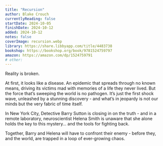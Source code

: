 ```yaml
---
title: "Recursion"
author: Blake Crouch
currentlyReading: false
startDate: 2024-10-05
finishDate: 2024-10-12
added: 2024-10-12
notes: false
coverImage: recursion.webp
library: https://share.libbyapp.com/title/4483738
bookshop: https://bookshop.org/book/9781524759797
amazon: https://amazon.com/dp/1524759791
# other: 
---
```


Reality is broken.  

At first, it looks like a disease. An epidemic that spreads through no known means, driving its victims mad with memories of a life they never lived. But the force that’s sweeping the world is no pathogen. It’s just the first shock wave, unleashed by a stunning discovery - and what’s in jeopardy is not our minds but the very fabric of time itself.  

In New York City, Detective Barry Sutton is closing in on the truth - and in a remote laboratory, neuroscientist Helena Smith is unaware that she alone holds the key to this mystery… and the tools for fighting back.  

Together, Barry and Helena will have to confront their enemy - before they, and the world, are trapped in a loop of ever-growing chaos.  